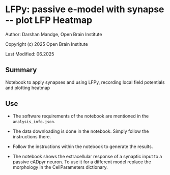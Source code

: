 # LFPy: passive e-model with synapse -- plot LFP Heatmap

Author: Darshan Mandge, Open Brain Institute

Copyright (c) 2025 Open Brain Institute

Last Modified: 06.2025

## Summary
Notebook to apply synapses and using LFPy, recording local field potentials and plotting heatmap

## Use

- The software requirements of the notebook are mentioned in the `analysis_info.json`.

- The data downloading is done in the notebook. Simply follow the instructions there.

- Follow the instructions within the notebook to generate the results.

- The notebook shows the extracellular response of a synaptic input to a passive cADpyr neuron. To use it for a different model replace the morphology in the CellParameters dictionary.